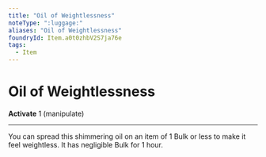 ```yaml
---
title: "Oil of Weightlessness"
noteType: ":luggage:"
aliases: "Oil of Weightlessness"
foundryId: Item.a0t0zhbV2S7ja76e
tags:
  - Item
---
```


# Oil of Weightlessness

**Activate** 1 (manipulate)

* * *

You can spread this shimmering oil on an item of 1 Bulk or less to make it feel weightless. It has negligible Bulk for 1 hour.
